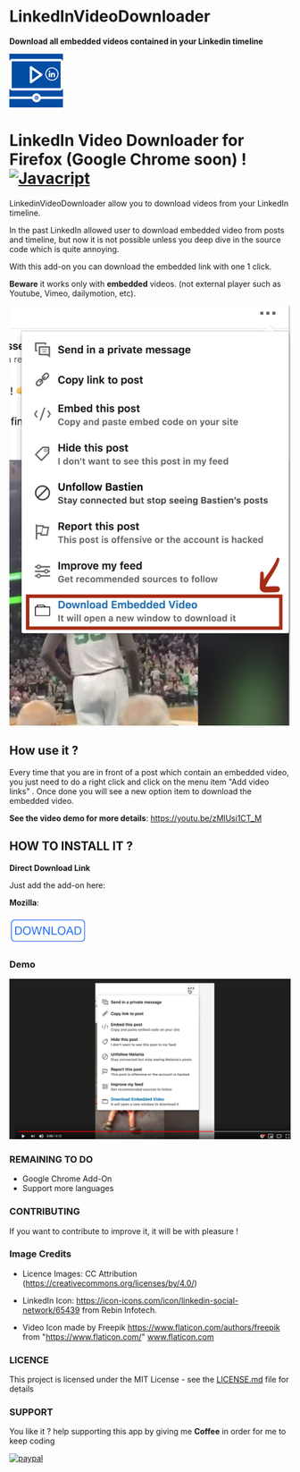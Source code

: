 # LinkedInVideoDownloader

**Download all embedded videos contained in your Linkedin timeline**

![LinkedIn Video Downloader](images/LinkedInAddon96.png)
# LinkedIn Video Downloader for Firefox (Google Chrome soon) ! [![Javacript](https://img.shields.io/badge/Javascript-yellow.svg?style=flat)]()

LinkedinVideoDownloader allow you to download videos from your LinkedIn timeline. 

In the past LinkedIn allowed user to download embedded video from posts and timeline, but now it is not possible unless you deep dive in the source code which is quite annoying.

With this add-on you can download the embedded link with one 1 click. 

**Beware** it works only with **embedded** videos. (not external player such as Youtube, Vimeo, dailymotion, etc).

![Image of LinkedIn Video Downloader](/screenshots/LinkedinContextMenuItem.png)

## How use it ?

Every time that you are in front of a post which contain an embedded video, you just need to do a right click and click on the menu item "Add video links" . Once done you will see a new option item to download the embedded video.

**See the video demo for more details**: https://youtu.be/zMlUsi1CT_M

## HOW TO INSTALL IT ?

**Direct Download Link**

Just add the add-on here: 

**Mozilla**:

[![Video LinkedIn Downloader](/screenshots/downloadbutton.png)](https://addons.mozilla.org/en-US/firefox/addon/linkedin-video-downloader/?src=search)

### Demo

[![Demo-LinkedinVideoDownloader](/screenshots/Screenshot-YoutubeDemo.png)](https://addons.mozilla.org/en-US/firefox/addon/linkedin-video-downloader/?src=search)

### REMAINING TO DO

- Google Chrome Add-On
- Support more languages

### CONTRIBUTING

If you want to contribute to improve it, it will be with pleasure !

### Image Credits

- Licence Images: CC Attribution (https://creativecommons.org/licenses/by/4.0/)

- LinkedIn Icon: https://icon-icons.com/icon/linkedin-social-network/65439 from Rebin Infotech.

- Video Icon made by Freepik https://www.flaticon.com/authors/freepik from "https://www.flaticon.com/" www.flaticon.com

### LICENCE

This project is licensed under the MIT License - see the [LICENSE.md](LICENSE.md) file for details

### SUPPORT

You like it ? help supporting this app by giving me **Coffee** in order for me to keep coding

[![paypal](https://www.paypalobjects.com/en_US/i/btn/btn_donateCC_LG.gif)](https://www.paypal.com/cgi-bin/webscr?cmd=_s-xclick&hosted_button_id=CK4Y594T6K5LL)
